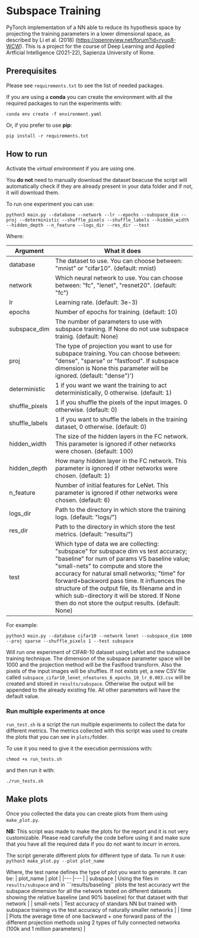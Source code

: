 # Subspace Training
PyTorch implementation of a NN able to reduce its hypothesis space by projecting the training parameters in a lower dimensional space, as described by Li et al. (2018) (https://openreview.net/forum?id=ryup8-WCW). This is a project for the course of Deep Learning and Applied Artficial Intelligence (2021-22), Sapienza University of Rome.

## Prerequisites
Please see ```requirements.txt``` to see the list of needed packages.

If you are using a __conda__ you can create the environment with all the required packages to run the experiments with:
```
conda env create -f environment.yaml
```

Or, if you prefer to use __pip__:
```
pip install -r requirements.txt
```

## How to run
Activate the _virtual environment_ if you are using one.

You __do not__ need to manually download the dataset beacuse the script will automatically check if they are already present in your data folder and if not, it will download them.

To run one experiment you can use:

```
python3 main.py --database --network --lr --epochs --subspace_dim --proj --deterministic --shuffle_pixels --shuffle_labels --hidden_width --hidden_depth --n_feature --logs_dir --res_dir --test
```
Where:

| Argument 	| What it does 	|
|---	|---	|
| database  | The dataset to use. You can choose between: "mnist" or "cifar10". (default: mnist) |
| network | Which neural network to use. You can choose between: "fc", "lenet", "resnet20". (default: "fc") |
| lr  | Learning rate. (default: 3e-3)  |
| epochs  | Number of epochs for training. (default: 10)  |
| subspace_dim  | The number of parameters to use with subspace training. If None do not use subspace trainig. (default: None) |
| proj  | The type of projection you want to use for subspace training. You can choose between: "dense", "sparse" or "fastfood". If subspace dimension is None this parameter will be ignored. (default: "dense")') |
| deterministic | 1 if you want we want the training to act deterministically, 0 otherwise. (default: 1) |
| shuffle_pixels  | 1 if you shuffle the pixels of the input images. 0 otherwise. (default: 0) |
| shuffle_labels  | 1 if you want to shuffle the labels in the training dataset, 0 otherwise. (default: 0)  |
| hidden_width  | The size of the hidden layers in the FC network. This parameter is ignored if other networks were chosen. (default: 100)  |
| hidden_depth  | How many hidden layer in the FC network. This parameter is ignored if other networks were chosen. (default: 1)  |
| n_feature  | Number of initial features for LeNet. This parameter is ignored if other networks were chosen. (default: 6)  |
| logs_dir  | Path to the directory in which store the training logs. (default: "logs/")  |
| res_dir  | Path to the directory in which store the test metrics. (default: "results/")  |
| test  | Which type of data we are collecting: "subspace" for subspace dim vs test accuracy; "baseline" for num of params VS baseline value; "small-nets" to compute and store the accuracy for natural small networks; "time" for forward+backword pass time. It influences the structure of the output file, its filename and in which sub-directory it will be stored. If None then do not store the output results. (default: None)  |

For example: 
```
python3 main.py --database cifar10 --network lenet --subspace_dim 1000 --proj sparse --shuffle_pixels 1 --test subspace
```
Will run one experiment of CIFAR-10 dataset using LeNet and the subspace training technique. The dimension of the subspace parameter space will be 1000 and the projection method will be the Fastfood transform. Also the pixels of the input images will be shuffles. If not exists yet, a new CSV file called ```subspace_cifar10_lenet_nfeatures_6_epochs_10_lr_0.003.csv``` will be created and stored in ```results/subspace```. Otherwise the output will be appended to the already existing file.
All other parameters will have the default value.

### Run multiple experiments at once
```run_test.sh``` is a script the run multiple experiments to collect the data for different metrics. The metrics collected with this script was used to create the plots that you can see in ```plots/```folder.

To use it you need to give it the execution permissions with:
```
chmod +x run_tests.sh
```

and then run it with:
```
./run_tests.sh
```

## Make plots
Once you collected the data you can create plots from them using ```make_plot.py```.

__NB:__ This script was made to make the plots for the report and it is not very customizable. Please read carefully the code before using it and make sure that you have all the required data if you do not want to incurr in errors.

The script generate different plots for different type of data.
To run it use:
```python3 make_plot.py --plot plot_name```

Where, the test name defines the type of plot you want to generate. It can be:
| plot_name 	| plot 	|
|---	|---	|
| subspace  | Using the files in ```results/subspace``` and in ```results/baseling`` plots the test accuracy wrt the subspace dimension for all the network tested on different datasets showing the relative baseline (and 90% baseline) for that dataset with that network |
| small-nets | Test accuracy of standars NN but trained with subspace training vs the test accuracy of naturally smaller networks |
| time  | Plots the average time of one backward + one forward pass of the different projection methods using 2 types of fully connected networks (100k and 1 million parameters) |
